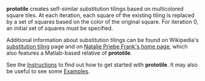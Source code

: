 **prototile** creates self-similar substitution tilings based on multicolored square tiles.  At each iteration, each square of the existing tiling is replaced by a set of squares based on the color of the original square.  For iteration 0, an initial set of squares must be specified.

Additional information about substitution tilings can be found on Wikipedia's [substitution tiling](http://en.wikipedia.org/wiki/Substitution_tiling) page and on [Natalie Priebe Frank's home page](http://math.vassar.edu/Faculty/Frank/default.html), which also features a Matlab-based relative of **prototile**.

See the [Instructions](Instructions.md) to find out how to get started with **prototile**.  It may also be useful to see some [Examples](Examples.md).